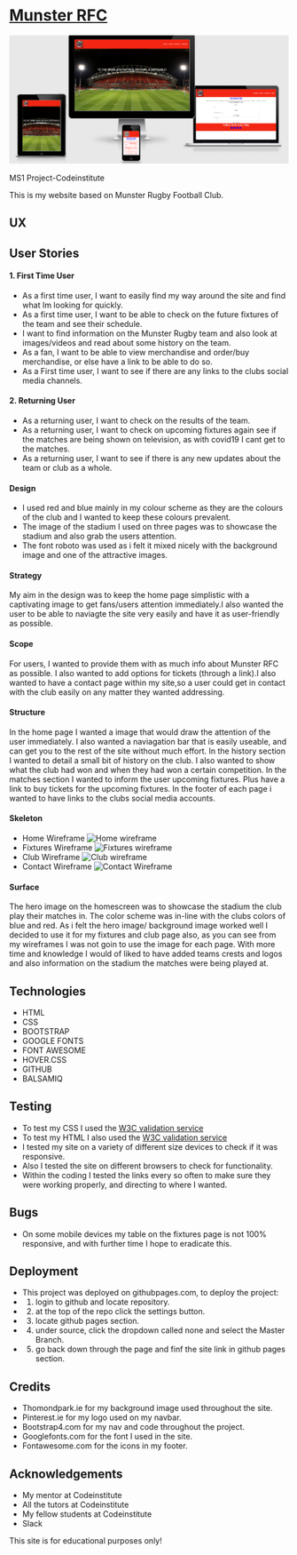 # [Munster RFC](https://mikey17.github.io/Munster-RFC-MS1/)

![Responsive Site](assets/images/responsive.png)

MS1 Project-Codeinstitute

This is my website based on Munster Rugby Football Club.

## **UX**

## User Stories

#### 1. First Time User

- As a first time user, I want to easily find my way around the site and find what Im looking for quickly.
- As a first time user, I want to be able to check on the future fixtures of the team and see their schedule.
- I want to find information on the Munster Rugby team and also look at images/videos and read about some history on the team.
- As a fan, I want to be able to view merchandise and order/buy merchandise, or else have a link to be able to do so.
- As a First time user, I want to see if there are any links to the clubs social media channels.


#### 2. Returning User

- As a returning user, I want to check on the results of the team.
- As a returning user, I want to check on upcoming fixtures again see if the matches are being shown on television, as with covid19 I cant get to the matches.
- As a returning user, I want to see if there is any new updates about the team or club as a whole.


#### Design

- I used red and blue mainly in my colour scheme as they are the
colours of the club and I wanted to keep these colours prevalent.
- The image of the stadium I used on three pages was to showcase the stadium 
and also grab the users attention.
- The font roboto was used as i felt it mixed nicely with the background image and 
one of the attractive images.


#### Strategy

My aim in the design was to keep the home page simplistic with a captivating image to get fans/users attention
immediately.I also wanted the user to be able to naviagte the site very easily and have it as user-friendly as possible.

#### Scope

For users, I wanted to provide them with as much info about Munster RFC as possible.
I also wanted to add options for tickets (through a link).I also wanted to have a contact page within my site,so a user could
get in contact with the club easily on any matter they wanted addressing.

#### Structure

In the home page I wanted a image that would draw the attention of the user immediately. I also wanted a naviagation bar that is easily useable,
and can get you to the rest of the site without much effort.
In the history section I wanted to detail a small bit of history on the club.
I also wanted to show what the club had won and when they had won a certain competition.
In the matches section I wanted to inform the user upcoming fixtures.
Plus have a link to buy tickets for the upcoming fixtures. 
In the footer of each page i wanted to have links to the clubs social media accounts.

#### Skeleton

- Home Wireframe ![Home wireframe](assets/images/home.png)
- Fixtures Wireframe ![Fixtures wireframe](assets/images/fixtures.png)
- Club Wireframe ![Club wireframe](assets/images/club.png) 
- Contact Wireframe ![Contact Wireframe](assets/images/contact.png)

#### Surface

The hero image on the homescreen was to showcase the stadium
the club play their matches in. The color scheme was in-line 
with the clubs colors of blue and red. As i felt the hero image/
background image worked well I decided to use it for my fixtures and club page also,
as you can see from my wireframes I was not goin to use the image for each page.
With more time and knowledge I would of liked to have added teams crests and logos and also
information on the stadium the matches were being played at.

## **Technologies**

 * HTML
 * CSS
 * BOOTSTRAP
 * GOOGLE FONTS
 * FONT AWESOME
 * HOVER.CSS
 * GITHUB
 * BALSAMIQ

## **Testing**

- To test my CSS I used the [W3C validation service](https://validator.w3.org/)
- To test my HTML I also used the [W3C validation service](https://validator.w3.org/)
- I tested my site on a variety of different size devices to check if it was responsive.
- Also I tested the site on different browsers to check for functionality.
- Within the coding I tested the links every so often to make sure they were working properly, and directing to where I wanted.


## **Bugs**

- On some mobile devices my table on the fixtures page is not 100% responsive,
and with further time I hope to eradicate this.

## **Deployment**

- This project was deployed on githubpages.com, to deploy the project:
- 1. login to github and locate repository.
- 2. at the top of the repo click the settings button.
- 3. locate github pages section.
- 4. under source, click the dropdown called none and select the Master Branch.
- 5. go back down through the page and finf the site link in github pages section.



## **Credits**

- Thomondpark.ie for my background image used throughout the site.
- Pinterest.ie for my logo used on my navbar.
- Bootstrap4.com for my nav and code throughout the project.
- Googlefonts.com for the font I used in the site.
- Fontawesome.com for the icons in my footer.

## **Acknowledgements**

- My mentor at Codeinstitute
- All the tutors at Codeinstitute
- My fellow students at Codeinstitute
- Slack


This site is for educational purposes only!










